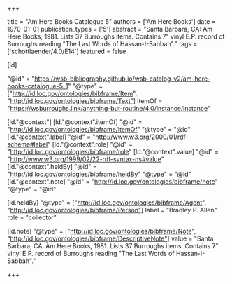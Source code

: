 +++

title = "Am Here Books Catalogue 5"
authors = ['Am Here Books']
date = 1970-01-01
publication_types = ['5']
abstract = "Santa Barbara, CA: Am Here Books, 1981. Lists 37 Burroughs items. Contains 7\" vinyl E.P. record of Burroughs reading \"The Last Words of Hassan-I-Sabbah\"."
tags = ['schottlaender/4.0/E14']
featured = false

[ld]

"@id" = "https://wsb-bibliography.github.io/wsb-catalog-v2/am-here-books-catalogue-5-1"
"@type" = ["http://id.loc.gov/ontologies/bibframe/Item", "http://id.loc.gov/ontologies/bibframe/Text"]
itemOf = "https://wsburroughs.link/anything-but-routine/4.0/instance/instance"

[ld."@context"]
    [ld."@context".itemOf]
    "@id" = "http://id.loc.gov/ontologies/bibframe/itemOf"
    "@type" = "@id"
    [ld."@context".label]
    "@id" = "http://www.w3.org/2000/01/rdf-schema#label"
    [ld."@context".role]
    "@id" = "http://id.loc.gov/ontologies/bibframe/role"
    [ld."@context".value]
    "@id" = "http://www.w3.org/1999/02/22-rdf-syntax-ns#value"
    [ld."@context".heldBy]
    "@id" = "http://id.loc.gov/ontologies/bibframe/heldBy"
    "@type" = "@id"
    [ld."@context".note]
    "@id" = "http://id.loc.gov/ontologies/bibframe/note"
    "@type" = "@id"

[ld.heldBy]
"@type" = ["http://id.loc.gov/ontologies/bibframe/Agent", "http://id.loc.gov/ontologies/bibframe/Person"]
label = "Bradley P. Allen"
role = "collector"

[ld.note]
"@type" = ["http://id.loc.gov/ontologies/bibframe/Note", "http://id.loc.gov/ontologies/bibframe/DescriptiveNote"]
value = "Santa Barbara, CA: Am Here Books, 1981. Lists 37 Burroughs items. Contains 7\" vinyl E.P. record of Burroughs reading \"The Last Words of Hassan-I-Sabbah\"."

+++
